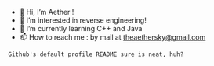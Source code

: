 - 👋 Hi, I’m Aether !
- 👀 I’m interested in reverse engineering!
- 🌱 I’m currently learning C++ and Java
- 📫 How to reach me : by mail at theaethersky@gmail.com

<!---
AetherSky-arch/AetherSky-arch is a ✨ special ✨ repository because its `README.md` (this file) appears on your GitHub profile.
You can click the Preview link to take a look at your changes.
--->

```
Github's default profile README sure is neat, huh?
```
